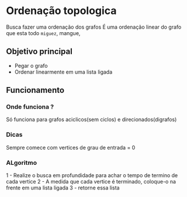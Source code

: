# Ordenação topologica
Busca fazer uma ordenação dos grafos
É uma ordenação linear do grafo que esta todo `miguez`, mangue,

## Objetivo principal
- Pegar o grafo
- Ordenar linearmente em uma lista ligada

## Funcionamento
### Onde funciona ?
Só funciona para grafos aciclicos(sem ciclos) e direcionados(digrafos)
### Dicas
Sempre comece com vertices de grau de entrada = 0

### ALgoritmo
1 - Realize o busca em profundidade para achar o tempo de termino de cada vertice
2 - A medida que cada vertice é terminado, coloque-o na frente em uma lista ligada
3 - retorne essa lista

